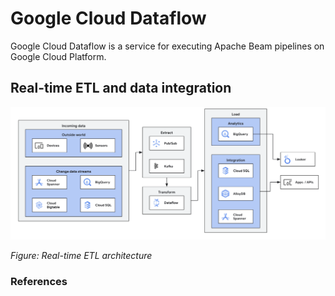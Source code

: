 # Google Cloud Dataflow

Google Cloud Dataflow is a service for executing Apache Beam pipelines on Google Cloud Platform.

## Real-time ETL and data integration

![alt text](https://github.com/jylhakos/Data-Analysis-and-Visualizations/blob/main/Google%20Cloud%20Dataflow/real_time_ETL%20.png?raw=true)

*Figure: Real-time ETL architecture*

### References

